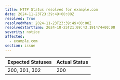 ```yaml
---
title: HTTP Status resolved for example.com
date: 2024-11-23T23:39:49+00:00Z
resolved: True
resolvedWhen: 2024-11-23T23:39:49+00:00Z
resolvedStartTime: 2024-10-25T21:09:43.191474+00:00
severity: notice
affected:
  - example.com
section: issue
---
```


| Expected Statuses | Actual Status  |
|-------------------|----------------|
| 200, 301, 302 | 200 |
